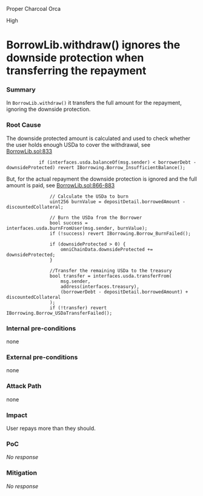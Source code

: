 Proper Charcoal Orca

High

# BorrowLib.withdraw() ignores the downside protection when transferring the repayment

### Summary

In `BorrowLib.withdraw()` it transfers the full amount for the repayment, ignoring the downside protection.

### Root Cause

The downside protected amount is calculated and used to check whether the user holds enough USDa to cover the withdrawal, see [BorrowLib.sol:833](https://github.com/sherlock-audit/2024-11-autonomint/blob/main/Blockchain/Blockchian/contracts/lib/BorrowLib.sol#L833)

```sol
            if (interfaces.usda.balanceOf(msg.sender) < borrowerDebt - downsideProtected) revert IBorrowing.Borrow_InsufficientBalance();
```

But, for the actual repayment the downside protection is ignored and the full amount is paid, see [BorrowLib.sol:866-883](https://github.com/sherlock-audit/2024-11-autonomint/blob/main/Blockchain/Blockchian/contracts/lib/BorrowLib.sol#L866-L884)

```sol
                // Calculate the USDa to burn
                uint256 burnValue = depositDetail.borrowedAmount - discountedCollateral;

                // Burn the USDa from the Borrower
                bool success = interfaces.usda.burnFromUser(msg.sender, burnValue);
                if (!success) revert IBorrowing.Borrow_BurnFailed();

                if (downsideProtected > 0) {
                    omniChainData.downsideProtected += downsideProtected;
                }

                //Transfer the remaining USDa to the treasury
                bool transfer = interfaces.usda.transferFrom(
                    msg.sender,
                    address(interfaces.treasury),
                    (borrowerDebt - depositDetail.borrowedAmount) + discountedCollateral
                );
                if (!transfer) revert IBorrowing.Borrow_USDaTransferFailed();
```

### Internal pre-conditions

none

### External pre-conditions

none

### Attack Path

none

### Impact

User repays more than they should.

### PoC

_No response_

### Mitigation

_No response_
